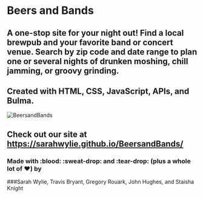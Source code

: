 # Beers and Bands

## A one-stop site for your night out! Find a local brewpub and your favorite band or concert venue. Search by zip code and date range to plan one or several nights of drunken moshing, chill jamming, or groovy grinding.

## Created with HTML, CSS, JavaScript, APIs, and Bulma.

![BeersandBands](https://user-images.githubusercontent.com/90208612/147577684-ff58e9a7-5729-4561-ba65-b8f78d17ad00.jpg)

## Check out our site at https://sarahwylie.github.io/BeersandBands/

### Made with :blood: :sweat-drop: and :tear-drop: (plus a whole lot of :heart:) by
###Sarah Wylie, Travis Bryant, Gregory Rouark, John Hughes, and Staisha Knight
